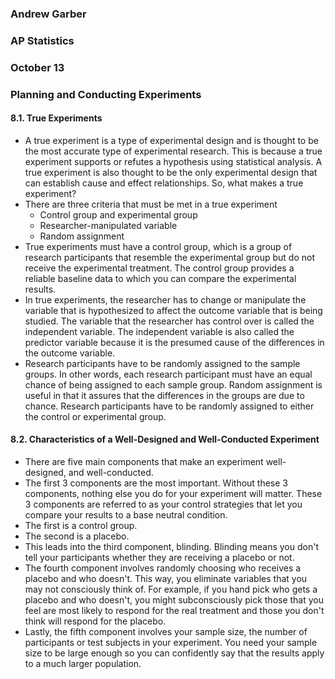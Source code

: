 ### Andrew Garber
### AP Statistics
### October 13
### Planning and Conducting Experiments

#### 8.1. True Experiments
 - A true experiment is a type of experimental design and is thought to be the most accurate type of experimental research. This is because a true experiment supports or refutes a hypothesis using statistical analysis. A true experiment is also thought to be the only experimental design that can establish cause and effect relationships. So, what makes a true experiment?
 - There are three criteria that must be met in a true experiment
    - Control group and experimental group
    - Researcher-manipulated variable
    - Random assignment 
 - True experiments must have a control group, which is a group of research participants that resemble the experimental group but do not receive the experimental treatment. The control group provides a reliable baseline data to which you can compare the experimental results.
 - In true experiments, the researcher has to change or manipulate the variable that is hypothesized to affect the outcome variable that is being studied. The variable that the researcher has control over is called the independent variable. The independent variable is also called the predictor variable because it is the presumed cause of the differences in the outcome variable.
 - Research participants have to be randomly assigned to the sample groups. In other words, each research participant must have an equal chance of being assigned to each sample group. Random assignment is useful in that it assures that the differences in the groups are due to chance. Research participants have to be randomly assigned to either the control or experimental group.

#### 8.2. Characteristics of a Well-Designed and Well-Conducted Experiment 
 - There are five main components that make an experiment well-designed, and well-conducted.
 - The first 3 components are the most important. Without these 3 components, nothing else you do for your experiment will matter. These 3 components are referred to as your control strategies that let you compare your results to a base neutral condition.
 - The first is a control group.
 - The second is a placebo.
 - This leads into the third component, blinding. Blinding means you don't tell your participants whether they are receiving a placebo or not. 
 - The fourth component involves randomly choosing who receives a placebo and who doesn't. This way, you eliminate variables that you may not consciously think of. For example, if you hand pick who gets a placebo and who doesn't, you might subconsciously pick those that you feel are most likely to respond for the real treatment and those you don't think will respond for the placebo.
 - Lastly, the fifth component involves your sample size, the number of participants or test subjects in your experiment. You need your sample size to be large enough so you can confidently say that the results apply to a much larger population. 